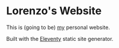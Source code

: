 # Lorenzo's Website

This is (going to be) [my](https://github.com/lorenzodalaqua) personal website.

Built with the [Eleventy](https://github.com/11ty/eleventy) static site generator.

